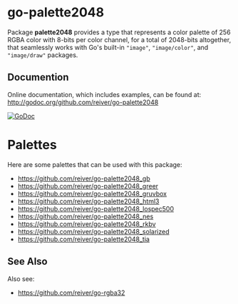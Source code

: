 # go-palette2048

Package **palette2048** provides a type that represents a color palette of 256 RGBA color with 8-bits per color channel,
for a total of 2048-bits altogether,
that seamlessly works with Go's built-in `"image"`, `"image/color"`, and `"image/draw"` packages.

## Documention

Online documentation, which includes examples, can be found at: http://godoc.org/github.com/reiver/go-palette2048

[![GoDoc](https://godoc.org/github.com/reiver/go-palette2048?status.svg)](https://godoc.org/github.com/reiver/go-palette2048)

# Palettes

Here are some palettes that can be used with this package:

* https://github.com/reiver/go-palette2048_gb
* https://github.com/reiver/go-palette2048_greer
* https://github.com/reiver/go-palette2048_gruvbox
* https://github.com/reiver/go-palette2048_html3
* https://github.com/reiver/go-palette2048_lospec500
* https://github.com/reiver/go-palette2048_nes
* https://github.com/reiver/go-palette2048_rkbv
* https://github.com/reiver/go-palette2048_solarized
* https://github.com/reiver/go-palette2048_tia

## See Also
Also see:

* https://github.com/reiver/go-rgba32
